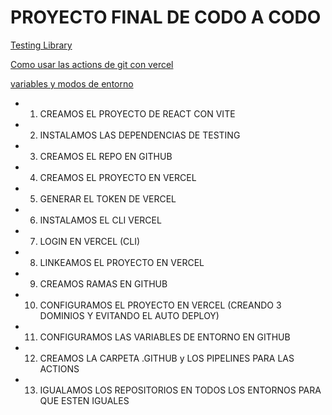 # PROYECTO FINAL DE CODO A CODO

[Testing Library](https://www.robinwieruch.de/vitest-react-testing-library/)

[Como usar las actions de git con vercel](https://vercel.com/guides/how-can-i-use-github-actions-with-vercel)

[variables y modos de entorno](https://es.vitejs.dev/guide/env-and-mode)

- 1. CREAMOS EL PROYECTO DE REACT CON VITE
- 2. INSTALAMOS LAS DEPENDENCIAS DE TESTING
- 3. CREAMOS EL REPO EN GITHUB
- 4. CREAMOS EL PROYECTO EN VERCEL
- 5. GENERAR EL TOKEN DE VERCEL
- 6. INSTALAMOS EL CLI VERCEL
- 7. LOGIN EN VERCEL (CLI)
- 8. LINKEAMOS EL PROYECTO EN VERCEL
- 9. CREAMOS RAMAS EN GITHUB
- 10. CONFIGURAMOS EL PROYECTO EN VERCEL (CREANDO 3 DOMINIOS Y EVITANDO EL AUTO DEPLOY)
- 11. CONFIGURAMOS LAS VARIABLES DE ENTORNO EN GITHUB
- 12. CREAMOS LA CARPETA .GITHUB y LOS PIPELINES PARA LAS ACTIONS
- 13. IGUALAMOS LOS REPOSITORIOS EN TODOS LOS ENTORNOS PARA QUE ESTEN IGUALES
